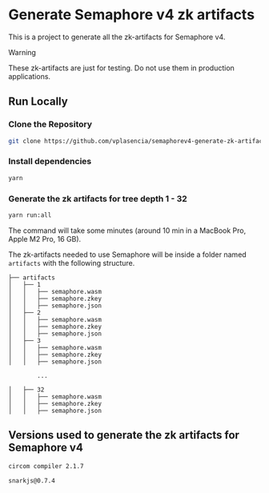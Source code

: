 # Generate Semaphore v4 zk artifacts

This is a project to generate all the zk-artifacts for Semaphore v4.

> [!WARNING]
> These zk-artifacts are just for testing. Do not use them in production applications.

## Run Locally

### Clone the Repository

```bash
git clone https://github.com/vplasencia/semaphorev4-generate-zk-artifacts.git
```

### Install dependencies

```bash
yarn
```

### Generate the zk artifacts for tree depth 1 - 32

```bash
yarn run:all
```

The command will take some minutes (around 10 min in a MacBook Pro, Apple M2 Pro, 16 GB).

The zk-artifacts needed to use Semaphore will be inside a folder named `artifacts` with the following structure.

```text
├── artifacts
│   ├── 1
│   │   ├── semaphore.wasm
│   │   ├── semaphore.zkey
│   │   ├── semaphore.json
│   ├── 2
│   │   ├── semaphore.wasm
│   │   ├── semaphore.zkey
│   │   ├── semaphore.json
│   ├── 3
│   │   ├── semaphore.wasm
│   │   ├── semaphore.zkey
│   │   ├── semaphore.json

        ...

│   ├── 32
│   │   ├── semaphore.wasm
│   │   ├── semaphore.zkey
│   │   ├── semaphore.json
```

## Versions used to generate the zk artifacts for Semaphore v4

```bash
circom compiler 2.1.7
```

```bash
snarkjs@0.7.4
```
